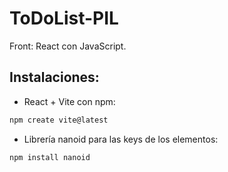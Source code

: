 # ToDoList-PIL
Front: React con JavaScript.

## Instalaciones:
- React + Vite con npm:
``` sh
npm create vite@latest
```
- Librería nanoid para las keys de los elementos:
``` sh
npm install nanoid
```
